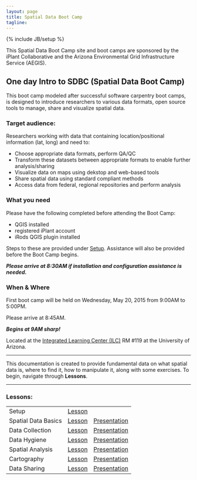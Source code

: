 ```yaml
---
layout: page
title: Spatial Data Boot Camp
tagline:  
---
```

{% include JB/setup %}

This Spatial Data Boot Camp site and boot camps are sponsored by the iPlant Collaborative and the Arizona Environmental Grid Infrastructure Service (AEGIS).

## One day Intro to SDBC (Spatial Data Boot Camp)

This boot camp modeled after successful software carpentry boot camps, is designed to introduce researchers to various data formats, open source tools to manage, share and visualize spatial data.

### Target audience:

Researchers working with data that containing location/positional information (lat, long) and need to:

- Choose appropriate data formats, perform QA/QC
- Transform these datasets between appropriate formats to enable further analysis/sharing
- Visualize data on maps using dekstop and web-based tools
- Share spatial data using standard compliant methods
- Access data from federal, regional repositories and perform analysis

### What you need

Please have the following completed before attending the Boot Camp:

- QGIS installed
- registered iPlant account
- iRods QGIS plugin installed

Steps to these are provided under [Setup](http://spatialcarpentry.github.io/setup/). Assistance will also be provided before the Boot Camp begins.

**_Please arrive at 8:30AM if installation and configuration assistance is needed._**

###  When & Where

First boot camp will be held on Wednesday, May 20, 2015 from 9:00AM to 5:00PM.

Please arrive at 8:45AM.

**_Begins at 9AM sharp!_**

Located at the <a href="https://www.google.com/maps/place/32%C2%B013%2754.8%22N+110%C2%B056%2757.9%22W/@32.231892,-110.949429,19z/data=!3m1!4b1!4m2!3m1!1s0x0:0x0" target="_blank">Integrated Learning Center (ILC)</a> RM #119 at the University of Arizona.

----

This documentation is created to provide fundamental data on what spatial data is, where to find it, how to manipulate it, along with some exercises. To begin, navigate through **Lessons**.

----

### Lessons:

<table>
  <tr>
    <td>Setup</td>
    <td><a href="http://spatialcarpentry.github.io/setup/">Lesson</a></td>
    <td></td>
  <tr>
    <td>Spatial Data Basics</td>
    <td><a href="http://spatialcarpentry.github.io/basics/">Lesson</a></td>
    <td><a href="http://spatialcarpentry.github.io/basics-pres/">Presentation</a></td>
  </tr>
  <tr>
    <td>Data Collection</td>
    <td><a href="http://spatialcarpentry.github.io/data-collection/">Lesson</a></td>
    <td><a href="http://spatialcarpentry.github.io/data-collection-pres/">Presentation</a></td>
  </tr>
  <tr>
    <td>Data Hygiene</td>
    <td><a href="http://spatialcarpentry.github.io/data-hygiene/">Lesson</a></td>
    <td><a href="http://spatialcarpentry.github.io/data-hygiene-pres/">Presentation</a></td>
  </tr>
  <tr>
    <td>Spatial Analysis</td>
    <td><a href="http://spatialcarpentry.github.io/spatial-analysis/">Lesson</a></td>
    <td><a href="http://spatialcarpentry.github.io/spatial-analysis-pres/">Presentation</a></td>
  </tr>
  <tr>
    <td>Cartography</td>
    <td><a href="http://spatialcarpentry.github.io/cartography/">Lesson</a></td>
    <td><a href="http://spatialcarpentry.github.io/cartography-pres/">Presentation</a></td>
  </tr>
  <tr>
    <td>Data Sharing</td>
    <td><a href="http://spatialcarpentry.github.io/data-sharing/">Lesson</a></td>
    <td><a href="http://spatialcarpentry.github.io/data-sharing-pres/">Presentation</a></td>
  </tr>
</table>

